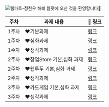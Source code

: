 ![웹파트-정찬우](https://user-images.githubusercontent.com/79238676/227775465-1efc6799-6dcf-490c-9ef1-f5cfd8463a99.png)
해삐 웹팟에 오신 것을 환영합니다🌼

|주차|과제 내용|🔗 링크|
|---|---|---|
|1주차|❤️기본과제|[링크](https://github.com/GO-SOPT-WEB/ChanwooJeong/pull/2)|
|1주차|❤️심화과제|[링크](https://github.com/GO-SOPT-WEB/ChanwooJeong/pull/2)|
|1주차|❤️생각과제|[링크](https://github.com/GO-SOPT-WEB/ChanwooJeong/pull/2)|
|2주차|❤️창업Store 기본,심화 과제|[링크](https://github.com/GO-SOPT-WEB/ChanwooJeong/pull/10)|
|2주차|❤️웹투두 기본,심화 과제|[링크](https://github.com/GO-SOPT-WEB/ChanwooJeong/pull/11)|
|2주차|❤️생각과제|[링크](https://github.com/GO-SOPT-WEB/ChanwooJeong/pull/12)|
|3주차|❤️카드게임 기본,심화 과제|[링크](https://github.com/GO-SOPT-WEB/ChanwooJeong/pull/14)|
|3주차|❤️생각과제|[링크](https://github.com/GO-SOPT-WEB/ChanwooJeong/pull/16)|